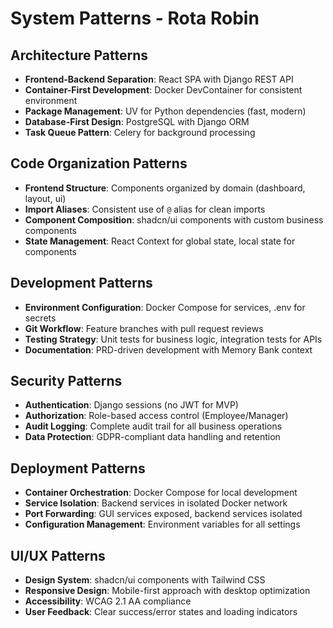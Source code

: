 # System Patterns - Rota Robin

## Architecture Patterns

- **Frontend-Backend Separation**: React SPA with Django REST API
- **Container-First Development**: Docker DevContainer for consistent environment
- **Package Management**: UV for Python dependencies (fast, modern)
- **Database-First Design**: PostgreSQL with Django ORM
- **Task Queue Pattern**: Celery for background processing

## Code Organization Patterns

- **Frontend Structure**: Components organized by domain (dashboard, layout, ui)
- **Import Aliases**: Consistent use of `@` alias for clean imports
- **Component Composition**: shadcn/ui components with custom business components
- **State Management**: React Context for global state, local state for components

## Development Patterns

- **Environment Configuration**: Docker Compose for services, .env for secrets
- **Git Workflow**: Feature branches with pull request reviews
- **Testing Strategy**: Unit tests for business logic, integration tests for APIs
- **Documentation**: PRD-driven development with Memory Bank context

## Security Patterns

- **Authentication**: Django sessions (no JWT for MVP)
- **Authorization**: Role-based access control (Employee/Manager)
- **Audit Logging**: Complete audit trail for all business operations
- **Data Protection**: GDPR-compliant data handling and retention

## Deployment Patterns

- **Container Orchestration**: Docker Compose for local development
- **Service Isolation**: Backend services in isolated Docker network
- **Port Forwarding**: GUI services exposed, backend services isolated
- **Configuration Management**: Environment variables for all settings

## UI/UX Patterns

- **Design System**: shadcn/ui components with Tailwind CSS
- **Responsive Design**: Mobile-first approach with desktop optimization
- **Accessibility**: WCAG 2.1 AA compliance
- **User Feedback**: Clear success/error states and loading indicators
